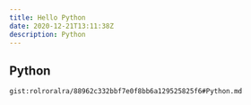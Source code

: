 ```yaml
---
title: Hello Python
date: 2020-12-21T13:11:38Z
description: Python
---
```


## Python
`gist:rolroralra/88962c332bbf7e0f8bb6a129525825f6#Python.md`
